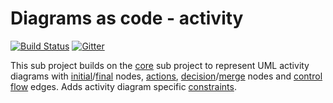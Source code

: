 # Diagrams as code - activity
[![Build Status](https://travis-ci.com/diagramsascode/diagramsascode.svg?branch=main)](https://travis-ci.com/diagramsascode/diagramsascode)
[![Gitter](https://badges.gitter.im/diagramsascode/community.svg)](https://gitter.im/diagramsascode/community?utm_source=badge&utm_medium=badge&utm_campaign=pr-badge)

This sub project builds on the [core](https://github.com/diagramsascode/diagramsascode/tree/main/core) sub project to represent UML activity diagrams with [initial](https://github.com/diagramsascode/diagramsascode/blob/main/activity/src/main/java/org/diagramsascode/activity/node/InitialNode.java)/[final](https://github.com/diagramsascode/diagramsascode/blob/main/activity/src/main/java/org/diagramsascode/activity/node/FinalNode.java) nodes, [actions](https://github.com/diagramsascode/diagramsascode/blob/main/activity/src/main/java/org/diagramsascode/activity/node/Action.java), [decision](https://github.com/diagramsascode/diagramsascode/blob/main/activity/src/main/java/org/diagramsascode/activity/node/DecisionNode.java)/[merge](https://github.com/diagramsascode/diagramsascode/blob/main/activity/src/main/java/org/diagramsascode/activity/node/MergeNode.java) nodes and [control flow](https://github.com/diagramsascode/diagramsascode/blob/main/activity/src/main/java/org/diagramsascode/activity/edge/ControlFlow.java) edges. Adds activity diagram specific [constraints](https://github.com/diagramsascode/diagramsascode/tree/main/activity/src/main/java/org/diagramsascode/activity/constraint).